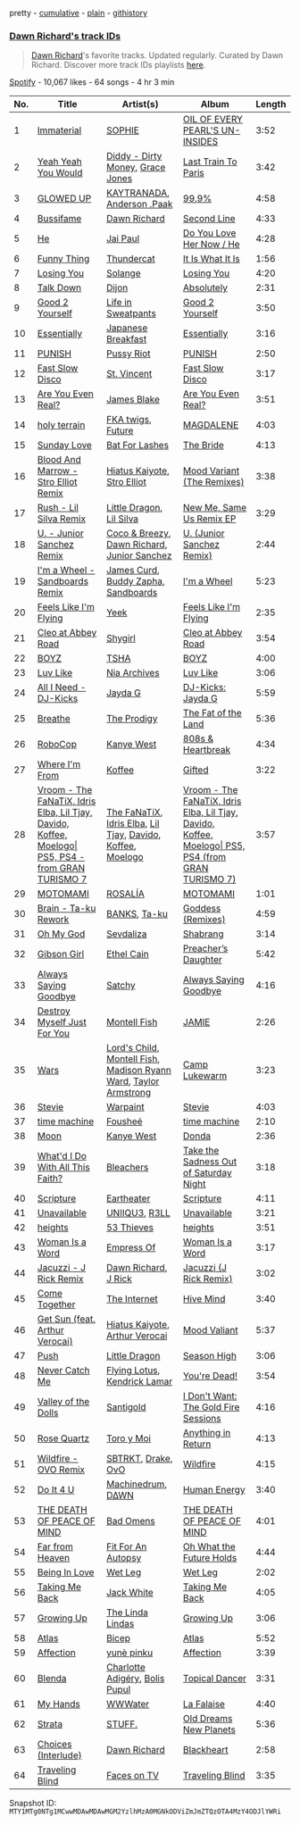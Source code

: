pretty - [cumulative](/playlists/cumulative/37i9dQZF1DX9qhCMWQZHJh.md) - [plain](/playlists/plain/37i9dQZF1DX9qhCMWQZHJh) - [githistory](https://github.githistory.xyz/mackorone/spotify-playlist-archive/blob/main/playlists/plain/37i9dQZF1DX9qhCMWQZHJh)

### [Dawn Richard's track IDs](https://open.spotify.com/playlist/37i9dQZF1DX9qhCMWQZHJh)

> <a href="spotify:artist:6pSsE5y0uJMwYj83KrPyf9">Dawn Richard</a>'s favorite tracks\. Updated regularly\. Curated by Dawn Richard\. Discover more track IDs playlists <a href="spotify:genre:track\_id">here</a>.

[Spotify](https://open.spotify.com/user/spotify) - 10,067 likes - 64 songs - 4 hr 3 min

| No. | Title | Artist(s) | Album | Length |
|---|---|---|---|---|
| 1 | [Immaterial](https://open.spotify.com/track/6GoLARmR2OZl2EldehFrsA) | [SOPHIE](https://open.spotify.com/artist/5a2w2tgpLwv26BYJf2qYwu) | [OIL OF EVERY PEARL'S UN\-INSIDES](https://open.spotify.com/album/4z3YbEkKWwiIMSJTWUQbTH) | 3:52 |
| 2 | [Yeah Yeah You Would](https://open.spotify.com/track/4opbon1xNHp9dfoJiAxPKU) | [Diddy \- Dirty Money](https://open.spotify.com/artist/2QYEvpsWUOjqaYuxDPTCmV), [Grace Jones](https://open.spotify.com/artist/2f9ZiYA2ic1r1voObUimdd) | [Last Train To Paris](https://open.spotify.com/album/2psjRixnoePs8ZqE8cuU5Z) | 3:42 |
| 3 | [GLOWED UP](https://open.spotify.com/track/4v20N4W83XDJORt7WCedII) | [KAYTRANADA](https://open.spotify.com/artist/6qgnBH6iDM91ipVXv28OMu), [Anderson .Paak](https://open.spotify.com/artist/3jK9MiCrA42lLAdMGUZpwa) | [99.9%](https://open.spotify.com/album/6JD4Qerb8IcaAzFgpFw0sa) | 4:58 |
| 4 | [Bussifame](https://open.spotify.com/track/3bQWyx3JDz53yP2uij16Jj) | [Dawn Richard](https://open.spotify.com/artist/6pSsE5y0uJMwYj83KrPyf9) | [Second Line](https://open.spotify.com/album/4ZZPaImVERqe30KPt1EOHv) | 4:33 |
| 5 | [He](https://open.spotify.com/track/3sV8Y8weWHxBbDa4rGGL9a) | [Jai Paul](https://open.spotify.com/artist/53wZLCnhshZKDRs3uopFBc) | [Do You Love Her Now / He](https://open.spotify.com/album/5mpECz4TMWAEkAUSp7FIUO) | 4:28 |
| 6 | [Funny Thing](https://open.spotify.com/track/1c5CllrZr45UBhWpIqM332) | [Thundercat](https://open.spotify.com/artist/4frXpPxQQZwbCu3eTGnZEw) | [It Is What It Is](https://open.spotify.com/album/59GRmAvlGs7KjLizFnV7Y9) | 1:56 |
| 7 | [Losing You](https://open.spotify.com/track/5hR0wTnydz6lmErOV4c0sp) | [Solange](https://open.spotify.com/artist/2auiVi8sUZo17dLy1HwrTU) | [Losing You](https://open.spotify.com/album/6VCjvboIlNJ3N881Xja6ng) | 4:20 |
| 8 | [Talk Down](https://open.spotify.com/track/4AZk9awBXJRVaLS7gOsaMO) | [Dijon](https://open.spotify.com/artist/0knGpCTbmG4ctl1wzYRZs4) | [Absolutely](https://open.spotify.com/album/4E691gbRgo2Zb6ToII2DWO) | 2:31 |
| 9 | [Good 2 Yourself](https://open.spotify.com/track/14BJVFg03Ep2iytTOSCEy1) | [Life in Sweatpants](https://open.spotify.com/artist/1gz7b6h7Jmh8Ixn8byJmCQ) | [Good 2 Yourself](https://open.spotify.com/album/3Crx0tSFjXYhJVERZJ5hXl) | 3:50 |
| 10 | [Essentially](https://open.spotify.com/track/7MI12qNsacindN65MWoMYR) | [Japanese Breakfast](https://open.spotify.com/artist/7MoIc5s9KXolCBH1fy9kkw) | [Essentially](https://open.spotify.com/album/77DrlB8DpvYIo2pSyw5z5s) | 3:16 |
| 11 | [PUNISH](https://open.spotify.com/track/1fOYFkUgtbPG2oK2j6SRcK) | [Pussy Riot](https://open.spotify.com/artist/2hThsqaVEAWhWPBXnaOfB9) | [PUNISH](https://open.spotify.com/album/0Tndqp61XJ31Ht6o7IC5JN) | 2:50 |
| 12 | [Fast Slow Disco](https://open.spotify.com/track/6Xk5AaN4n4SnW71473GI7A) | [St\. Vincent](https://open.spotify.com/artist/7bcbShaqKdcyjnmv4Ix8j6) | [Fast Slow Disco](https://open.spotify.com/album/1uuB4aCSbe5h5ga0wKUi3q) | 3:17 |
| 13 | [Are You Even Real?](https://open.spotify.com/track/2k0HXdTDW28JFAaS8TaHeA) | [James Blake](https://open.spotify.com/artist/53KwLdlmrlCelAZMaLVZqU) | [Are You Even Real?](https://open.spotify.com/album/4k4iHNk6u4RlloqaNXlzwQ) | 3:51 |
| 14 | [holy terrain](https://open.spotify.com/track/5ZmzzBiEAIVCkgsPyh80gt) | [FKA twigs](https://open.spotify.com/artist/6nB0iY1cjSY1KyhYyuIIKH), [Future](https://open.spotify.com/artist/1RyvyyTE3xzB2ZywiAwp0i) | [MAGDALENE](https://open.spotify.com/album/3DMR3yM5crnt1dG9lLaMTZ) | 4:03 |
| 15 | [Sunday Love](https://open.spotify.com/track/4hwTiqTNpXprf5oOPICwuh) | [Bat For Lashes](https://open.spotify.com/artist/6l77PmL5iuEEcYjGl8K6s7) | [The Bride](https://open.spotify.com/album/0FOJVGWk7r4QKYCP1hCCEq) | 4:13 |
| 16 | [Blood And Marrow \- Stro Elliot Remix](https://open.spotify.com/track/3iN4zfgGP4Yw4iHlHqz50c) | [Hiatus Kaiyote](https://open.spotify.com/artist/43JlwunhXm1oqdKyOa2Z9Y), [Stro Elliot](https://open.spotify.com/artist/35mEzAsFbM7OOTzFyjTgeU) | [Mood Variant \(The Remixes\)](https://open.spotify.com/album/7mozKcwF1bQhD7zmSuCzvk) | 3:38 |
| 17 | [Rush \- Lil Silva Remix](https://open.spotify.com/track/6pi4cYFpxWkGxKrj0RmjWW) | [Little Dragon](https://open.spotify.com/artist/6Tyzp9KzpiZ04DABQoedps), [Lil Silva](https://open.spotify.com/artist/2Kv0ApBohrL213X9avMrEn) | [New Me, Same Us Remix EP](https://open.spotify.com/album/6k1Dz3KDGr2XsWJ2qArace) | 3:29 |
| 18 | [U\. \- Junior Sanchez Remix](https://open.spotify.com/track/78K3N4N9BLS9nKUxINO3Zg) | [Coco & Breezy](https://open.spotify.com/artist/0Adbm5kzcPUxFybf9fhjgG), [Dawn Richard](https://open.spotify.com/artist/6pSsE5y0uJMwYj83KrPyf9), [Junior Sanchez](https://open.spotify.com/artist/31ZNfGVEEcI9CyicPVJQni) | [U\. \(Junior Sanchez Remix\)](https://open.spotify.com/album/6LPE0OjnmnzfNNQcU2D4E8) | 2:44 |
| 19 | [I'm a Wheel \- Sandboards Remix](https://open.spotify.com/track/1z2xv5OP3YRaushvU52S2Y) | [James Curd](https://open.spotify.com/artist/2PwiPk4hJp1MX6zH2YJmIL), [Buddy Zapha](https://open.spotify.com/artist/0LIghSBzyt4aXvXnC2Ea6z), [Sandboards](https://open.spotify.com/artist/0b9nRoESDT63nvLGIhktdT) | [I'm a Wheel](https://open.spotify.com/album/18QWJ3yPqNv5OHMFih7yDr) | 5:23 |
| 20 | [Feels Like I'm Flying](https://open.spotify.com/track/0rOoY7stMHi3T7J2KmkNdV) | [Yeek](https://open.spotify.com/artist/5BhFZpE8kUGZJiKOsYjLQM) | [Feels Like I'm Flying](https://open.spotify.com/album/7Kwkp5g082UgcpJtXVOEh7) | 2:35 |
| 21 | [Cleo at Abbey Road](https://open.spotify.com/track/3b2Cti7tr0bZGmOI8pZsuk) | [Shygirl](https://open.spotify.com/artist/3M3wTTCDwicRubwMyHyEDy) | [Cleo at Abbey Road](https://open.spotify.com/album/3kZ3L3D6paw2abdWW88LGn) | 3:54 |
| 22 | [BOYZ](https://open.spotify.com/track/5UnNCMFboucIF78lnp1jkR) | [TSHA](https://open.spotify.com/artist/2kLa7JZu4Ijdz1Gle2khZh) | [BOYZ](https://open.spotify.com/album/4tLBzhf9266srlw5qj6LnE) | 4:00 |
| 23 | [Luv Like](https://open.spotify.com/track/3cJSNe3eSkegr9dZsZxr6c) | [Nia Archives](https://open.spotify.com/artist/7BMR0fwtEvzGtK4rNGdoiQ) | [Luv Like](https://open.spotify.com/album/3dGdrMdedYlcSaijiU6AV3) | 3:06 |
| 24 | [All I Need \- DJ\-Kicks](https://open.spotify.com/track/6Pityx91iO01VFnny4ezm6) | [Jayda G](https://open.spotify.com/artist/3NKVm2Jedcf6ibJr6pMUVx) | [DJ\-Kicks: Jayda G](https://open.spotify.com/album/454VGat5iW01CvFYy8FCIZ) | 5:59 |
| 25 | [Breathe](https://open.spotify.com/track/4ZtqsOdBbS6GoedzzRGSo9) | [The Prodigy](https://open.spotify.com/artist/4k1ELeJKT1ISyDv8JivPpB) | [The Fat of the Land](https://open.spotify.com/album/2qivROlvQ8BcUKTaCA7dL2) | 5:36 |
| 26 | [RoboCop](https://open.spotify.com/track/02LAK7qT1wya0klSeNO96f) | [Kanye West](https://open.spotify.com/artist/5K4W6rqBFWDnAN6FQUkS6x) | [808s & Heartbreak](https://open.spotify.com/album/3WFTGIO6E3Xh4paEOBY9OU) | 4:34 |
| 27 | [Where I'm From](https://open.spotify.com/track/16a1oNnP5DfymTm93omHB4) | [Koffee](https://open.spotify.com/artist/1gWjcmBsveEYMxOZ0VRi32) | [Gifted](https://open.spotify.com/album/3OcgIT5qeI4lZnaUHqLQLi) | 3:22 |
| 28 | [Vroom \- The FaNaTiX, Idris Elba, Lil Tjay, Davido, Koffee, Moelogo\| PS5, PS4 \- from GRAN TURISMO 7](https://open.spotify.com/track/6ApEaAL5iuN3cOwSoAbY1d) | [The FaNaTiX](https://open.spotify.com/artist/3pZyDeGMNPAWHdFe2K4ud1), [Idris Elba](https://open.spotify.com/artist/0Dc2rdPzleezxhvQhQbXuS), [Lil Tjay](https://open.spotify.com/artist/6jGMq4yGs7aQzuGsMgVgZR), [Davido](https://open.spotify.com/artist/0Y3agQaa6g2r0YmHPOO9rh), [Koffee](https://open.spotify.com/artist/1gWjcmBsveEYMxOZ0VRi32), [Moelogo](https://open.spotify.com/artist/6mctsJBrfcWvWH7S8h716D) | [Vroom \- The FaNaTiX, Idris Elba, Lil Tjay, Davido, Koffee, Moelogo\| PS5, PS4 \(from GRAN TURISMO 7\)](https://open.spotify.com/album/0MuIe5cdJen7HHgfcYHeay) | 3:57 |
| 29 | [MOTOMAMI](https://open.spotify.com/track/6ygEPi8EtVkUO0Xarcgs63) | [ROSALÍA](https://open.spotify.com/artist/7ltDVBr6mKbRvohxheJ9h1) | [MOTOMAMI](https://open.spotify.com/album/6jbtHi5R0jMXoliU2OS0lo) | 1:01 |
| 30 | [Brain \- Ta\-ku Rework](https://open.spotify.com/track/1ovXwvaNHQ1h1HgYkJpRgH) | [BANKS](https://open.spotify.com/artist/2xe8IXgCTpwHE3eA9hTs4n), [Ta\-ku](https://open.spotify.com/artist/13Kd75NSHSp9lB4CaqPMOV) | [Goddess \(Remixes\)](https://open.spotify.com/album/0K88Nzh4Zd6ywceshg1A3B) | 4:59 |
| 31 | [Oh My God](https://open.spotify.com/track/1C1qCaSl0KGbDpJkQ9mTS5) | [Sevdaliza](https://open.spotify.com/artist/5MraexJKZDrQYzS98kNwie) | [Shabrang](https://open.spotify.com/album/6CLNXH0ApZSXfQ5AHlTOwH) | 3:14 |
| 32 | [Gibson Girl](https://open.spotify.com/track/02yzNsWcv7BtITeIoIqeVU) | [Ethel Cain](https://open.spotify.com/artist/0avMDS4HyoCEP6RqZJWpY2) | [Preacher’s Daughter](https://open.spotify.com/album/3WmujGwOS0ANHkJRnMH6n8) | 5:42 |
| 33 | [Always Saying Goodbye](https://open.spotify.com/track/1zsT8qJomDcjuzj1SbgiZ7) | [Satchy](https://open.spotify.com/artist/5WU8v5r46LwBAwXGGCQygh) | [Always Saying Goodbye](https://open.spotify.com/album/3sDXWND1JBJVMqVNwMn2j0) | 4:16 |
| 34 | [Destroy Myself Just For You](https://open.spotify.com/track/40Fmr4mXhz4PtrMAPTnoXB) | [Montell Fish](https://open.spotify.com/artist/5nvWOyAkfNgVLKESq4fOj2) | [JAMIE](https://open.spotify.com/album/4StdgB0YaIYLGhhXBLuoWl) | 2:26 |
| 35 | [Wars](https://open.spotify.com/track/0NzDCZypxqXxgcGQ4rkJRG) | [Lord's Child](https://open.spotify.com/artist/14EkDZQXCL0J9CpQ1tKIKC), [Montell Fish](https://open.spotify.com/artist/5nvWOyAkfNgVLKESq4fOj2), [Madison Ryann Ward](https://open.spotify.com/artist/6eAUAR4N9NOpirukqdIzVI), [Taylor Armstrong](https://open.spotify.com/artist/3CVk2LzA3zH6FBAXuPbnhc) | [Camp Lukewarm](https://open.spotify.com/album/1ojRsIYi1rLdiFpSKNtEBp) | 3:23 |
| 36 | [Stevie](https://open.spotify.com/track/2VH9zir3JjJNDEECSKgvFd) | [Warpaint](https://open.spotify.com/artist/3AmgGrYHXqgbmZ2yKoIVzO) | [Stevie](https://open.spotify.com/album/4RYXNq7msQqx3CFPGVY0x3) | 4:03 |
| 37 | [time machine](https://open.spotify.com/track/7woXCUnTmhT5bjnrSbucAQ) | [Fousheé](https://open.spotify.com/artist/6trIghKwHRUyxwvm66HLHH) | [time machine](https://open.spotify.com/album/6TPeuDAS4Bo24rgZTE0go6) | 2:10 |
| 38 | [Moon](https://open.spotify.com/track/7CC6UbCs4iGsePSzFxYxNn) | [Kanye West](https://open.spotify.com/artist/5K4W6rqBFWDnAN6FQUkS6x) | [Donda](https://open.spotify.com/album/5CnpZV3q5BcESefcB3WJmz) | 2:36 |
| 39 | [What'd I Do With All This Faith?](https://open.spotify.com/track/3fSH0czOBg0XYjkviSL6ey) | [Bleachers](https://open.spotify.com/artist/2eam0iDomRHGBypaDQLwWI) | [Take the Sadness Out of Saturday Night](https://open.spotify.com/album/6SPUtbeCQiPGej0t5RBasE) | 3:18 |
| 40 | [Scripture](https://open.spotify.com/track/1GG23RRVNQiPbzEY8cBXNG) | [Eartheater](https://open.spotify.com/artist/18ca9d5EU5R1AhVKPR1cm0) | [Scripture](https://open.spotify.com/album/4lQGISDm9vPUNc7yhNoUmX) | 4:11 |
| 41 | [Unavailable](https://open.spotify.com/track/6hi2SU53dvRJcko8Esqt7g) | [UNIIQU3](https://open.spotify.com/artist/5aR8qSaApKChlZvzB0Jfpx), [R3LL](https://open.spotify.com/artist/1oIdLFKLJx0NicqeiEvBj5) | [Unavailable](https://open.spotify.com/album/1AMwkyhrdiuLaRksmvT6kS) | 3:21 |
| 42 | [heights](https://open.spotify.com/track/5BUG8bEiTNV44s2SCFML0V) | [53 Thieves](https://open.spotify.com/artist/4IwM0dNvhWqqtsTyulxe2K) | [heights](https://open.spotify.com/album/3gcAlGXMz9NQnIu2Hl4g2j) | 3:51 |
| 43 | [Woman Is a Word](https://open.spotify.com/track/15LIoiA1EClYyI8WCn708z) | [Empress Of](https://open.spotify.com/artist/5QuBVnBPEzwYvFrgBbwpmU) | [Woman Is a Word](https://open.spotify.com/album/64amv1W7ca9xTb4xTd85oZ) | 3:17 |
| 44 | [Jacuzzi \- J Rick Remix](https://open.spotify.com/track/4H89ZzgPG7A8jYvVCEXpgW) | [Dawn Richard](https://open.spotify.com/artist/6pSsE5y0uJMwYj83KrPyf9), [J Rick](https://open.spotify.com/artist/3b0OO3bmtd9oXo3EOW8KHZ) | [Jacuzzi \(J Rick Remix\)](https://open.spotify.com/album/4evytfyo3pD6YXO1Kf5n6L) | 3:02 |
| 45 | [Come Together](https://open.spotify.com/track/1l32mo5oW5oIRRjNnVJBNR) | [The Internet](https://open.spotify.com/artist/7GN9PivdemQRKjDt4z5Zv8) | [Hive Mind](https://open.spotify.com/album/27ThgFMUAx3MXLQ297DzWF) | 3:40 |
| 46 | [Get Sun \(feat\. Arthur Verocai\)](https://open.spotify.com/track/5CBEzaNEuv3OO32kZoXgOX) | [Hiatus Kaiyote](https://open.spotify.com/artist/43JlwunhXm1oqdKyOa2Z9Y), [Arthur Verocai](https://open.spotify.com/artist/1tP3R35TdPW8BMwmTPOoVZ) | [Mood Valiant](https://open.spotify.com/album/456WeVeZk38VJuqg2sL7QG) | 5:37 |
| 47 | [Push](https://open.spotify.com/track/0gigDzykvM4fOmCmSqVpGo) | [Little Dragon](https://open.spotify.com/artist/6Tyzp9KzpiZ04DABQoedps) | [Season High](https://open.spotify.com/album/30IYNZBjrCEcRb5MRwUm9b) | 3:06 |
| 48 | [Never Catch Me](https://open.spotify.com/track/6CTG85NJI1Wm60pxTSRNwL) | [Flying Lotus](https://open.spotify.com/artist/29XOeO6KIWxGthejQqn793), [Kendrick Lamar](https://open.spotify.com/artist/2YZyLoL8N0Wb9xBt1NhZWg) | [You're Dead!](https://open.spotify.com/album/29luvT98TnqHjVDYSRbbrj) | 3:54 |
| 49 | [Valley of the Dolls](https://open.spotify.com/track/7bkSI07biaySDgzQtVnp5Z) | [Santigold](https://open.spotify.com/artist/6Jrxnp0JgqmeUX1veU591p) | [I Don't Want: The Gold Fire Sessions](https://open.spotify.com/album/4cml5zEheYJwbRmFlieis9) | 4:16 |
| 50 | [Rose Quartz](https://open.spotify.com/track/0u1yF7JbPlDjqWUKZk4FaR) | [Toro y Moi](https://open.spotify.com/artist/6O4EGCCb6DoIiR6B1QCQgp) | [Anything in Return](https://open.spotify.com/album/6x1wyRPGlqGJ1b8uQ9UQdX) | 4:13 |
| 51 | [Wildfire \- OVO Remix](https://open.spotify.com/track/4Ts1UoW3wR0GdmEiGxhlX2) | [SBTRKT](https://open.spotify.com/artist/1O10apSOoAPjOu6UhUNmeI), [Drake](https://open.spotify.com/artist/3TVXtAsR1Inumwj472S9r4), [OvO](https://open.spotify.com/artist/0ie2FM6cIwDUbMxQabT8r9) | [Wildfire](https://open.spotify.com/album/3PcFEYjjDzSAjkvuwbmt4k) | 4:15 |
| 52 | [Do It 4 U](https://open.spotify.com/track/131TA14qK6E6e3OYvq2KTd) | [Machinedrum](https://open.spotify.com/artist/06xa1OLBsMQJFXcl2tQkH4), [D∆WN](https://open.spotify.com/artist/5FC4ZICxoYTYQbN1sGFKx1) | [Human Energy](https://open.spotify.com/album/5mvjXE0GQ6qm9IsoUGykAE) | 3:40 |
| 53 | [THE DEATH OF PEACE OF MIND](https://open.spotify.com/track/6tRneEcItwpSxBtqgem5Dr) | [Bad Omens](https://open.spotify.com/artist/3Ri4H12KFyu98LMjSoij5V) | [THE DEATH OF PEACE OF MIND](https://open.spotify.com/album/3p7m1Pmg6n3BlpL9Py7IUA) | 4:01 |
| 54 | [Far from Heaven](https://open.spotify.com/track/1pF0MdgFm92mwM7sxJOves) | [Fit For An Autopsy](https://open.spotify.com/artist/0qJpY7K8p7g6sacvaGNt6i) | [Oh What the Future Holds](https://open.spotify.com/album/6Ye3ONH5U76f9MqPg3zxcl) | 4:44 |
| 55 | [Being In Love](https://open.spotify.com/track/4VBE0mwU8Nmm8hiqfCe4Ve) | [Wet Leg](https://open.spotify.com/artist/2TwOrUcYnAlIiKmVQkkoSZ) | [Wet Leg](https://open.spotify.com/album/0r9awI5WRCZpwk0aVQ4bKO) | 2:02 |
| 56 | [Taking Me Back](https://open.spotify.com/track/7s7m8L8NcIYzgw0qmoghA8) | [Jack White](https://open.spotify.com/artist/4FZ3j1oH43e7cukCALsCwf) | [Taking Me Back](https://open.spotify.com/album/5faWqAkH90FGt9KBwemQXw) | 4:05 |
| 57 | [Growing Up](https://open.spotify.com/track/4Pa5KeSpeVbr6ubFTiG6If) | [The Linda Lindas](https://open.spotify.com/artist/13dTrWNNrnZ3AkgNyQNKP5) | [Growing Up](https://open.spotify.com/album/6BkAzZNlSz80Iz3oTlKHet) | 3:06 |
| 58 | [Atlas](https://open.spotify.com/track/664jBL8NgKFYdiMK9bnCcz) | [Bicep](https://open.spotify.com/artist/73A3bLnfnz5BoQjb4gNCga) | [Atlas](https://open.spotify.com/album/7g8PeQGSlZUlWCr3heIJJb) | 5:52 |
| 59 | [Affection](https://open.spotify.com/track/3fTxLcPR2i8b9yIrvNScuC) | [yunè pinku](https://open.spotify.com/artist/2sY4BbYrbvNVgsNzo6HddD) | [Affection](https://open.spotify.com/album/2mz3UwcraODF5DIF7AnpDE) | 3:39 |
| 60 | [Blenda](https://open.spotify.com/track/2x9rv3ELmU2aphoRSfdzKf) | [Charlotte Adigéry](https://open.spotify.com/artist/0h1gX589xBKUCijeC8Bewy), [Bolis Pupul](https://open.spotify.com/artist/0dSnTqwXok006MwsjjlzUl) | [Topical Dancer](https://open.spotify.com/album/4ivk3u8J7qg7YoWUZlnGNz) | 3:31 |
| 61 | [My Hands](https://open.spotify.com/track/4iLmkoRupWwOd2MxyVfE5v) | [WWWater](https://open.spotify.com/artist/4WgCTKIMWlD3z6UASgxyht) | [La Falaise](https://open.spotify.com/album/5BYtiU8SUYK2gtaGQ4zgWN) | 4:40 |
| 62 | [Strata](https://open.spotify.com/track/32JtFzdRaPLiOaFdXq5Tbz) | [STUFF.](https://open.spotify.com/artist/2arPbOlDKD5g7asu7NSfCr) | [Old Dreams New Planets](https://open.spotify.com/album/1AzOwLeAXqzta6MNVVm5ko) | 5:36 |
| 63 | [Choices \(Interlude\)](https://open.spotify.com/track/7yBpSyKmbZYLS8Rgz6ZD0B) | [Dawn Richard](https://open.spotify.com/artist/6pSsE5y0uJMwYj83KrPyf9) | [Blackheart](https://open.spotify.com/album/2IPKoEWJgWuM83zZOq3vkW) | 2:58 |
| 64 | [Traveling Blind](https://open.spotify.com/track/5DlqIjt7z45BDTRVdvlqpI) | [Faces on TV](https://open.spotify.com/artist/3lLMK7bxYJxcaeThcvL8NJ) | [Traveling Blind](https://open.spotify.com/album/76XJq3lpUPoIJsvDxBGIif) | 3:35 |

Snapshot ID: `MTY1MTg0NTg1MCwwMDAwMDAwMGM2YzlhMzA0MGNkODViZmJmZTQzOTA4MzY4ODJlYWRi`
